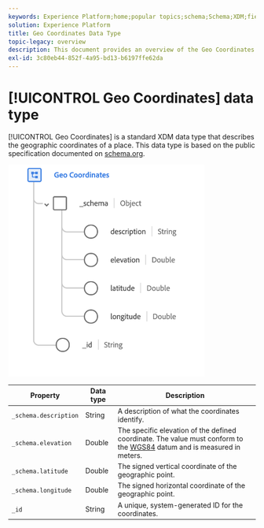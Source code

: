 ```yaml
---
keywords: Experience Platform;home;popular topics;schema;Schema;XDM;fields;schemas;Schemas;geo;coordinates;datatype;data-type;data type;
solution: Experience Platform
title: Geo Coordinates Data Type
topic-legacy: overview
description: This document provides an overview of the Geo Coordinates XDM data type.
exl-id: 3c80eb44-852f-4a95-bd13-b6197ffe62da
---
```

# [!UICONTROL Geo Coordinates] data type

[!UICONTROL Geo Coordinates] is a standard XDM data type that describes the geographic coordinates of a place. This data type is based on the public specification documented on [schema.org](https://schema.org/GeoCoordinates).

<img src='../images/data-types/geo-coordinates.png' width=400 /><br />

| Property | Data type | Description |
| --- | --- | --- |
| `_schema.description` | String | A description of what the coordinates identify. |
| `_schema.elevation` | Double | The specific elevation of the defined coordinate. The value must conform to the [WGS84](http://gisgeography.com/wgs84-world-geodetic-system/) datum and is measured in meters. |
| `_schema.latitude` | Double | The signed vertical coordinate of the geographic point. |
| `_schema.longitude` | Double | The signed horizontal coordinate of the geographic point. |
|  `_id` | String | A unique, system-generated ID for the coordinates. |
